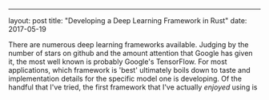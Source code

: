 ---
layout: post
title: "Developing a Deep Learning Framework in Rust"
date: 2017-05-19

There are numerous deep learning frameworks available. Judging by the number of stars on github 
and the amount attention that Google has given it, the most well known is probably Google's 
TensorFlow. For most applications, which framework is 'best' ultimately boils down to taste and
implementation details for the specific model one is developing. Of the handful that I've tried,
the first framework that I've actually *enjoyed* using is 